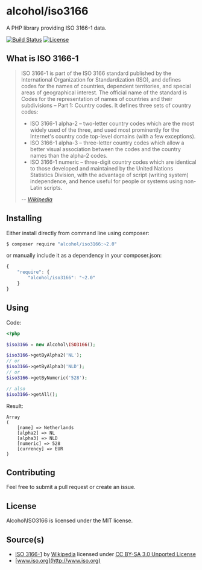 # alcohol/iso3166

A PHP library providing ISO 3166-1 data.

[![Build Status](https://img.shields.io/travis/alcohol/iso3166/master.svg?style=flat-square)](https://travis-ci.org/alcohol/iso3166)
[![License](https://img.shields.io/packagist/l/alcohol/iso3166.svg?style=flat-square)](https://packagist.org/packages/alcohol/iso3166)

## What is ISO 3166-1

> ISO 3166-1 is part of the ISO 3166 standard published by the International Organization for Standardization (ISO), and defines codes for the names of countries, dependent territories, and special areas of geographical interest. The official name of the standard is Codes for the representation of names of countries and their subdivisions – Part 1: Country codes. It defines three sets of country codes:
> * ISO 3166-1 alpha-2 – two-letter country codes which are the most widely used of the three, and used most prominently for the Internet's country code top-level domains (with a few exceptions).
> * ISO 3166-1 alpha-3 – three-letter country codes which allow a better visual association between the codes and the country names than the alpha-2 codes.
> * ISO 3166-1 numeric – three-digit country codes which are identical to those developed and maintained by the United Nations Statistics Division, with the advantage of script (writing system) independence, and hence useful for people or systems using non-Latin scripts.
>
> *-- [Wikipedia](http://en.wikipedia.org/wiki/ISO_3166-1)*

## Installing

Either install directly from command line using composer:

``` sh
$ composer require "alcohol/iso3166:~2.0"
```

or manually include it as a dependency in your composer.json:

``` javascript
{
    "require": {
        "alcohol/iso3166": "~2.0"
    }
}
```

## Using

Code:

``` php
<?php

$iso3166 = new Alcohol\ISO3166();

$iso3166->getByAlpha2('NL');
// or
$iso3166->getByAlpha3('NLD');
// or
$iso3166->getByNumeric('528');

// also
$iso3166->getAll();
```

Result:

```
Array
(
    [name] => Netherlands
    [alpha2] => NL
    [alpha3] => NLD
    [numeric] => 528
    [currency] => EUR
)
```

## Contributing

Feel free to submit a pull request or create an issue.

## License

Alcohol\ISO3166 is licensed under the MIT license.

## Source(s)

* [ISO 3166-1](http://en.wikipedia.org/wiki/ISO_3166-1) by [Wikipedia](http://www.wikipedia.org) licensed under [CC BY-SA 3.0 Unported License](http://en.wikipedia.org/wiki/Wikipedia:Text_of_Creative_Commons_Attribution-ShareAlike_3.0_Unported_License)
* [www.iso.org](http://www.iso.org)
